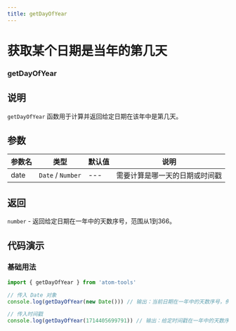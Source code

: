 ```yaml
---
title: getDayOfYear
---
```


# 获取某个日期是当年的第几天

### getDayOfYear

## 说明

`getDayOfYear` 函数用于计算并返回给定日期在该年中是第几天。

## 参数

| 参数名 | 类型              | 默认值 | 说明                           |
| ------ | ----------------- | ------ | ------------------------------ |
| date   | `Date` / `Number` | ---    | 需要计算是哪一天的日期或时间戳 |

## 返回

`number` - 返回给定日期在一年中的天数序号，范围从1到366。

## 代码演示

### 基础用法

```js
import { getDayOfYear } from 'atom-tools'

// 传入 Date 对象
console.log(getDayOfYear(new Date())) // 输出：当前日期在一年中的天数序号，例如 120

// 传入时间戳
console.log(getDayOfYear(1714405699791)) // 输出：给定时间戳在一年中的天数序号，例如 120
```
